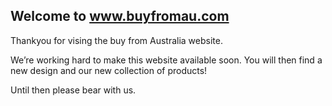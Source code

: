 ## Welcome to www.buyfromau.com

Thankyou for vising the buy from Australia website.

We’re working hard to make this website available soon. You will then find a new design and our new collection of products!

Until then please bear with us.

